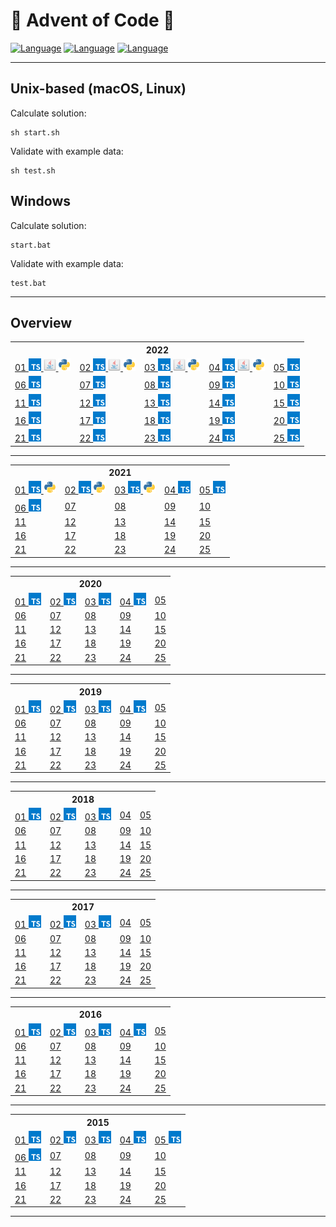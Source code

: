 # 🎄 Advent of Code 🎄
[![Language](https://badgen.net/static/Language/TypeScript/blue)](#typescript)
[![Language](https://badgen.net/static/Language/Java/orange)](#java)
[![Language](https://badgen.net/static/Language/Python/blue)](#python)

<hr/>

## Unix-based (macOS, Linux)

Calculate solution:
```
sh start.sh
```

Validate with example data:
```
sh test.sh
```

## Windows

Calculate solution:
```
start.bat
```

Validate with example data:
```
test.bat
```

<hr>

## Overview

<table>
 <tr>
  <th colspan="10" style="text-align:center">
   2022
  </th>
 </tr>
 <tr>
  <td>
   <a href="https://github.com/marcelnoehre/advent-of-code/tree/master/year2022/day01">
    01
    <img height="20" src="assets/typescript.svg"/>
    <img height="20" src="assets/java.svg"/>
    <img height="20" src="assets/python.svg"/>
   </a>
  </td>
  <td>
   <a href="https://github.com/marcelnoehre/advent-of-code/tree/master/year2022/day02">
    02
    <img height="20" src="assets/typescript.svg"/>
    <img height="20" src="assets/java.svg"/>
    <img height="20" src="assets/python.svg"/>
   </a>
  </td>
  <td>
   <a href="https://github.com/marcelnoehre/advent-of-code/tree/master/year2022/day03">
    03
    <img height="20" src="assets/typescript.svg"/>
    <img height="20" src="assets/java.svg"/>
    <img height="20" src="assets/python.svg"/>
   </a>
  </td>
  <td>
   <a href="https://github.com/marcelnoehre/advent-of-code/tree/master/year2022/day04">
    04
    <img height="20" src="assets/typescript.svg"/>
    <img height="20" src="assets/java.svg"/>
    <img height="20" src="assets/python.svg"/>
   </a>
  </td>
  <td>
   <a href="https://github.com/marcelnoehre/advent-of-code/tree/master/year2022/day05">
    05
    <img height="20" src="assets/typescript.svg"/>
   </a>
  </td>
 </tr>
 <tr>
  <td>
   <a href="https://github.com/marcelnoehre/advent-of-code/tree/master/year2022/day06">
    06
    <img height="20" src="assets/typescript.svg"/>
   </a>
  </td>
  <td>
   <a href="https://github.com/marcelnoehre/advent-of-code/tree/master/year2022/day07">
    07
    <img height="20" src="assets/typescript.svg"/>
   </a>
  </td>
  <td>
   <a href="https://github.com/marcelnoehre/advent-of-code/tree/master/year2022/day08">
    08
    <img height="20" src="assets/typescript.svg"/>
   </a>
  </td>
  <td>
   <a href="https://github.com/marcelnoehre/advent-of-code/tree/master/year2022/day09">
    09
    <img height="20" src="assets/typescript.svg"/>
   </a>
  </td>
  <td>
   <a href="https://github.com/marcelnoehre/advent-of-code/tree/master/year2022/day10">
    10
    <img height="20" src="assets/typescript.svg"/>
   </a>
  </td>
 </tr>
 <tr>
  <td>
   <a href="https://github.com/marcelnoehre/advent-of-code/tree/master/year2022/day11">
    11
    <img height="20" src="assets/typescript.svg"/>
   </a>
  </td>
  <td>
   <a href="https://github.com/marcelnoehre/advent-of-code/tree/master/year2022/day12">
    12
    <img height="20" src="assets/typescript.svg"/>
   </a>
  </td>
  <td>
   <a href="https://github.com/marcelnoehre/advent-of-code/tree/master/year2022/day13">
    13
    <img height="20" src="assets/typescript.svg"/>
   </a>
  </td>
  <td>
   <a href="https://github.com/marcelnoehre/advent-of-code/tree/master/year2022/day14">
    14
    <img height="20" src="assets/typescript.svg"/>
   </a>
  </td>
  <td>
   <a href="https://github.com/marcelnoehre/advent-of-code/tree/master/year2022/day15">
    15
    <img height="20" src="assets/typescript.svg"/>
   </a>
  </td>
 </tr>
 <tr>
  <td>
   <a href="https://github.com/marcelnoehre/advent-of-code/tree/master/year2022/day16">
    16
    <img height="20" src="assets/typescript.svg"/>
   </a>
  </td>
  <td>
   <a href="https://github.com/marcelnoehre/advent-of-code/tree/master/year2022/day17">
    17
    <img height="20" src="assets/typescript.svg"/>
   </a>
  </td>
  <td>
   <a href="https://github.com/marcelnoehre/advent-of-code/tree/master/year2022/day18">
    18
    <img height="20" src="assets/typescript.svg"/>
   </a>
  </td>
  <td>
   <a href="https://github.com/marcelnoehre/advent-of-code/tree/master/year2022/day19">
    19
    <img height="20" src="assets/typescript.svg"/>
   </a>
  </td>
  <td>
   <a href="https://github.com/marcelnoehre/advent-of-code/tree/master/year2022/day20">
    20
    <img height="20" src="assets/typescript.svg"/>
   </a>
  </td>
 </tr>
 <tr>
  <td>
   <a href="https://github.com/marcelnoehre/advent-of-code/tree/master/year2022/day21">
    21
    <img height="20" src="assets/typescript.svg"/>
   </a>
  </td>
  <td>
   <a href="https://github.com/marcelnoehre/advent-of-code/tree/master/year2022/day22">
    22
    <img height="20" src="assets/typescript.svg"/>
   </a>
  </td>
  <td>
   <a href="https://github.com/marcelnoehre/advent-of-code/tree/master/year2022/day23">
    23
    <img height="20" src="assets/typescript.svg"/>
   </a>
  </td>
  <td>
   <a href="https://github.com/marcelnoehre/advent-of-code/tree/master/year2022/day24">
    24
    <img height="20" src="assets/typescript.svg"/>
   </a>
  </td>
  <td>
   <a href="https://github.com/marcelnoehre/advent-of-code/tree/master/year2022/day25">
    25
    <img height="20" src="assets/typescript.svg"/>
   </a>
  </td>
 </tr>
</table>
<hr/>
<table>
 <tr>
  <th colspan="10" style="text-align:center">
   2021
  </th>
 </tr>
 <tr>
  <td>
   <a href="https://github.com/marcelnoehre/advent-of-code/tree/master/year2021/day01">
    01
    <img height="20" src="assets/typescript.svg"/>
    <img height="20" src="assets/python.svg"/>
   </a>
  </td>
  <td>
   <a href="https://github.com/marcelnoehre/advent-of-code/tree/master/year2021/day02">
    02
    <img height="20" src="assets/typescript.svg"/>
    <img height="20" src="assets/python.svg"/>
   </a>
  </td>
  <td>
   <a href="https://github.com/marcelnoehre/advent-of-code/tree/master/year2021/day03">
    03
    <img height="20" src="assets/typescript.svg"/>
    <img height="20" src="assets/python.svg"/>
   </a>
  </td>
  <td>
   <a href="https://github.com/marcelnoehre/advent-of-code/tree/master/year2021/day04">
    04
    <img height="20" src="assets/typescript.svg"/>
   </a>
  </td>
  <td>
   <a href="https://github.com/marcelnoehre/advent-of-code/tree/master/year2021/day05">
    05
    <img height="20" src="assets/typescript.svg"/>
   </a>
  </td>
 </tr>
 <tr>
  <td>
   <a href="https://github.com/marcelnoehre/advent-of-code/tree/master/year2021/day06">
    06
    <img height="20" src="assets/typescript.svg"/>
   </a>
  </td>
  <td>
   <a href="https://github.com/marcelnoehre/advent-of-code">
    07
   </a>
  </td>
  <td>
   <a href="https://github.com/marcelnoehre/advent-of-code">
    08
   </a>
  </td>
  <td>
   <a href="https://github.com/marcelnoehre/advent-of-code">
    09
   </a>
  </td>
  <td>
   <a href="https://github.com/marcelnoehre/advent-of-code">
    10
   </a>
  </td>
 </tr>
 <tr>
  <td>
   <a href="https://github.com/marcelnoehre/advent-of-code">
    11
   </a>
  </td>
  <td>
   <a href="https://github.com/marcelnoehre/advent-of-code">
    12
   </a>
  </td>
  <td>
   <a href="https://github.com/marcelnoehre/advent-of-code">
    13
   </a>
  </td>
  <td>
   <a href="https://github.com/marcelnoehre/advent-of-code">
    14
   </a>
  </td>
  <td>
   <a href="https://github.com/marcelnoehre/advent-of-code">
    15
   </a>
  </td>
 </tr>
 <tr>
  <td>
   <a href="https://github.com/marcelnoehre/advent-of-code">
    16
   </a>
  </td>
  <td>
   <a href="https://github.com/marcelnoehre/advent-of-code">
    17
   </a>
  </td>
  <td>
   <a href="https://github.com/marcelnoehre/advent-of-code">
    18
   </a>
  </td>
  <td>
   <a href="https://github.com/marcelnoehre/advent-of-code">
    19
   </a>
  </td>
  <td>
   <a href="https://github.com/marcelnoehre/advent-of-code">
    20
   </a>
  </td>
 </tr>
 <tr>
  <td>
   <a href="https://github.com/marcelnoehre/advent-of-code">
    21
   </a>
  </td>
  <td>
   <a href="https://github.com/marcelnoehre/advent-of-code">
    22
   </a>
  </td>
  <td>
   <a href="https://github.com/marcelnoehre/advent-of-code">
    23
   </a>
  </td>
  <td>
   <a href="https://github.com/marcelnoehre/advent-of-code">
    24
   </a>
  </td>
  <td>
   <a href="https://github.com/marcelnoehre/advent-of-code">
    25
   </a>
  </td>
 </tr>
</table>
<hr/>
<table>
 <tr>
  <th colspan="10" style="text-align:center">
   2020
  </th>
 </tr>
 <tr>
  <td>
   <a href="https://github.com/marcelnoehre/advent-of-code/tree/master/year2020/day01">
    01
    <img height="20" src="assets/typescript.svg"/>
   </a>
  </td>
  <td>
   <a href="https://github.com/marcelnoehre/advent-of-code/tree/master/year2020/day02">
    02
    <img height="20" src="assets/typescript.svg"/>
   </a>
  </td>
  <td>
   <a href="https://github.com/marcelnoehre/advent-of-code/tree/master/year2020/day03">
    03
    <img height="20" src="assets/typescript.svg"/>
   </a>
  </td>
  <td>
   <a href="https://github.com/marcelnoehre/advent-of-code/tree/master/year2020/day04">
    04
    <img height="20" src="assets/typescript.svg"/>
   </a>
  </td>
  <td>
   <a href="https://github.com/marcelnoehre/advent-of-code">
    05
   </a>
  </td>
 </tr>
 <tr>
  <td>
   <a href="https://github.com/marcelnoehre/advent-of-code">
    06
   </a>
  </td>
  <td>
   <a href="https://github.com/marcelnoehre/advent-of-code">
    07
   </a>
  </td>
  <td>
   <a href="https://github.com/marcelnoehre/advent-of-code">
    08
   </a>
  </td>
  <td>
   <a href="https://github.com/marcelnoehre/advent-of-code">
    09
   </a>
  </td>
  <td>
   <a href="https://github.com/marcelnoehre/advent-of-code">
    10
   </a>
  </td>
 </tr>
 <tr>
  <td>
   <a href="https://github.com/marcelnoehre/advent-of-code">
    11
   </a>
  </td>
  <td>
   <a href="https://github.com/marcelnoehre/advent-of-code">
    12
   </a>
  </td>
  <td>
   <a href="https://github.com/marcelnoehre/advent-of-code">
    13
   </a>
  </td>
  <td>
   <a href="https://github.com/marcelnoehre/advent-of-code">
    14
   </a>
  </td>
  <td>
   <a href="https://github.com/marcelnoehre/advent-of-code">
    15
   </a>
  </td>
 </tr>
 <tr>
  <td>
   <a href="https://github.com/marcelnoehre/advent-of-code">
    16
   </a>
  </td>
  <td>
   <a href="https://github.com/marcelnoehre/advent-of-code">
    17
   </a>
  </td>
  <td>
   <a href="https://github.com/marcelnoehre/advent-of-code">
    18
   </a>
  </td>
  <td>
   <a href="https://github.com/marcelnoehre/advent-of-code">
    19
   </a>
  </td>
  <td>
   <a href="https://github.com/marcelnoehre/advent-of-code">
    20
   </a>
  </td>
 </tr>
 <tr>
  <td>
   <a href="https://github.com/marcelnoehre/advent-of-code">
    21
   </a>
  </td>
  <td>
   <a href="https://github.com/marcelnoehre/advent-of-code">
    22
   </a>
  </td>
  <td>
   <a href="https://github.com/marcelnoehre/advent-of-code">
    23
   </a>
  </td>
  <td>
   <a href="https://github.com/marcelnoehre/advent-of-code">
    24
   </a>
  </td>
  <td>
   <a href="https://github.com/marcelnoehre/advent-of-code">
    25
   </a>
  </td>
 </tr>
</table>
<hr/>
<table>
 <tr>
  <th colspan="10" style="text-align:center">
   2019
  </th>
 </tr>
 <tr>
  <td>
   <a href="https://github.com/marcelnoehre/advent-of-code/tree/master/year2019/day01">
    01
    <img height="20" src="assets/typescript.svg"/>
   </a>
  </td>
  <td>
   <a href="https://github.com/marcelnoehre/advent-of-code/tree/master/year2019/day02">
    02
    <img height="20" src="assets/typescript.svg"/>
   </a>
  </td>
  <td>
   <a href="https://github.com/marcelnoehre/advent-of-code/tree/master/year2019/day03">
    03
    <img height="20" src="assets/typescript.svg"/>
   </a>
  </td>
  <td>
   <a href="https://github.com/marcelnoehre/advent-of-code/tree/master/year2019/day04">
    04
    <img height="20" src="assets/typescript.svg"/>
   </a>
  </td>
  <td>
   <a href="https://github.com/marcelnoehre/advent-of-code">
    05
   </a>
  </td>
 </tr>
 <tr>
  <td>
   <a href="https://github.com/marcelnoehre/advent-of-code">
    06
   </a>
  </td>
  <td>
   <a href="https://github.com/marcelnoehre/advent-of-code">
    07
   </a>
  </td>
  <td>
   <a href="https://github.com/marcelnoehre/advent-of-code">
    08
   </a>
  </td>
  <td>
   <a href="https://github.com/marcelnoehre/advent-of-code">
    09
   </a>
  </td>
  <td>
   <a href="https://github.com/marcelnoehre/advent-of-code">
    10
   </a>
  </td>
 </tr>
 <tr>
  <td>
   <a href="https://github.com/marcelnoehre/advent-of-code">
    11
   </a>
  </td>
  <td>
   <a href="https://github.com/marcelnoehre/advent-of-code">
    12
   </a>
  </td>
  <td>
   <a href="https://github.com/marcelnoehre/advent-of-code">
    13
   </a>
  </td>
  <td>
   <a href="https://github.com/marcelnoehre/advent-of-code">
    14
   </a>
  </td>
  <td>
   <a href="https://github.com/marcelnoehre/advent-of-code">
    15
   </a>
  </td>
 </tr>
 <tr>
  <td>
   <a href="https://github.com/marcelnoehre/advent-of-code">
    16
   </a>
  </td>
  <td>
   <a href="https://github.com/marcelnoehre/advent-of-code">
    17
   </a>
  </td>
  <td>
   <a href="https://github.com/marcelnoehre/advent-of-code">
    18
   </a>
  </td>
  <td>
   <a href="https://github.com/marcelnoehre/advent-of-code">
    19
   </a>
  </td>
  <td>
   <a href="https://github.com/marcelnoehre/advent-of-code">
    20
   </a>
  </td>
 </tr>
 <tr>
  <td>
   <a href="https://github.com/marcelnoehre/advent-of-code">
    21
   </a>
  </td>
  <td>
   <a href="https://github.com/marcelnoehre/advent-of-code">
    22
   </a>
  </td>
  <td>
   <a href="https://github.com/marcelnoehre/advent-of-code">
    23
   </a>
  </td>
  <td>
   <a href="https://github.com/marcelnoehre/advent-of-code">
    24
   </a>
  </td>
  <td>
   <a href="https://github.com/marcelnoehre/advent-of-code">
    25
   </a>
  </td>
 </tr>
</table>
<hr/>
<table>
 <tr>
  <th colspan="10" style="text-align:center">
   2018
  </th>
 </tr>
 <tr>
  <td>
   <a href="https://github.com/marcelnoehre/advent-of-code/tree/master/year2018/day01">
    01
    <img height="20" src="assets/typescript.svg"/>
   </a>
  </td>
  <td>
   <a href="https://github.com/marcelnoehre/advent-of-code/tree/master/year2018/day02">
    02
    <img height="20" src="assets/typescript.svg"/>
   </a>
  </td>
  <td>
   <a href="https://github.com/marcelnoehre/advent-of-code/tree/master/year2018/day03">
    03
    <img height="20" src="assets/typescript.svg"/>
   </a>
  </td>
  <td>
   <a href="https://github.com/marcelnoehre/advent-of-code">
    04
   </a>
  </td>
  <td>
   <a href="https://github.com/marcelnoehre/advent-of-code">
    05
   </a>
  </td>
 </tr>
 <tr>
  <td>
   <a href="https://github.com/marcelnoehre/advent-of-code">
    06
   </a>
  </td>
  <td>
   <a href="https://github.com/marcelnoehre/advent-of-code">
    07
   </a>
  </td>
  <td>
   <a href="https://github.com/marcelnoehre/advent-of-code">
    08
   </a>
  </td>
  <td>
   <a href="https://github.com/marcelnoehre/advent-of-code">
    09
   </a>
  </td>
  <td>
   <a href="https://github.com/marcelnoehre/advent-of-code">
    10
   </a>
  </td>
 </tr>
 <tr>
  <td>
   <a href="https://github.com/marcelnoehre/advent-of-code">
    11
   </a>
  </td>
  <td>
   <a href="https://github.com/marcelnoehre/advent-of-code">
    12
   </a>
  </td>
  <td>
   <a href="https://github.com/marcelnoehre/advent-of-code">
    13
   </a>
  </td>
  <td>
   <a href="https://github.com/marcelnoehre/advent-of-code">
    14
   </a>
  </td>
  <td>
   <a href="https://github.com/marcelnoehre/advent-of-code">
    15
   </a>
  </td>
 </tr>
 <tr>
  <td>
   <a href="https://github.com/marcelnoehre/advent-of-code">
    16
   </a>
  </td>
  <td>
   <a href="https://github.com/marcelnoehre/advent-of-code">
    17
   </a>
  </td>
  <td>
   <a href="https://github.com/marcelnoehre/advent-of-code">
    18
   </a>
  </td>
  <td>
   <a href="https://github.com/marcelnoehre/advent-of-code">
    19
   </a>
  </td>
  <td>
   <a href="https://github.com/marcelnoehre/advent-of-code">
    20
   </a>
  </td>
 </tr>
 <tr>
  <td>
   <a href="https://github.com/marcelnoehre/advent-of-code">
    21
   </a>
  </td>
  <td>
   <a href="https://github.com/marcelnoehre/advent-of-code">
    22
   </a>
  </td>
  <td>
   <a href="https://github.com/marcelnoehre/advent-of-code">
    23
   </a>
  </td>
  <td>
   <a href="https://github.com/marcelnoehre/advent-of-code">
    24
   </a>
  </td>
  <td>
   <a href="https://github.com/marcelnoehre/advent-of-code">
    25
   </a>
  </td>
 </tr>
</table>
<hr/>
<table>
 <tr>
  <th colspan="10" style="text-align:center">
   2017
  </th>
 </tr>
 <tr>
  <td>
   <a href="https://github.com/marcelnoehre/advent-of-code/tree/master/year2017/day01">
    01
    <img height="20" src="assets/typescript.svg"/>
   </a>
  </td>
  <td>
   <a href="https://github.com/marcelnoehre/advent-of-code/tree/master/year2017/day02">
    02
    <img height="20" src="assets/typescript.svg"/>
   </a>
  </td>
  <td>
   <a href="https://github.com/marcelnoehre/advent-of-code/tree/master/year2017/day03">
    03
    <img height="20" src="assets/typescript.svg"/>
   </a>
  </td>
  <td>
   <a href="https://github.com/marcelnoehre/advent-of-code">
    04
   </a>
  </td>
  <td>
   <a href="https://github.com/marcelnoehre/advent-of-code">
    05
   </a>
  </td>
 </tr>
 <tr>
  <td>
   <a href="https://github.com/marcelnoehre/advent-of-code">
    06
   </a>
  </td>
  <td>
   <a href="https://github.com/marcelnoehre/advent-of-code">
    07
   </a>
  </td>
  <td>
   <a href="https://github.com/marcelnoehre/advent-of-code">
    08
   </a>
  </td>
  <td>
   <a href="https://github.com/marcelnoehre/advent-of-code">
    09
   </a>
  </td>
  <td>
   <a href="https://github.com/marcelnoehre/advent-of-code">
    10
   </a>
  </td>
 </tr>
 <tr>
  <td>
   <a href="https://github.com/marcelnoehre/advent-of-code">
    11
   </a>
  </td>
  <td>
   <a href="https://github.com/marcelnoehre/advent-of-code">
    12
   </a>
  </td>
  <td>
   <a href="https://github.com/marcelnoehre/advent-of-code">
    13
   </a>
  </td>
  <td>
   <a href="https://github.com/marcelnoehre/advent-of-code">
    14
   </a>
  </td>
  <td>
   <a href="https://github.com/marcelnoehre/advent-of-code">
    15
   </a>
  </td>
 </tr>
 <tr>
  <td>
   <a href="https://github.com/marcelnoehre/advent-of-code">
    16
   </a>
  </td>
  <td>
   <a href="https://github.com/marcelnoehre/advent-of-code">
    17
   </a>
  </td>
  <td>
   <a href="https://github.com/marcelnoehre/advent-of-code">
    18
   </a>
  </td>
  <td>
   <a href="https://github.com/marcelnoehre/advent-of-code">
    19
   </a>
  </td>
  <td>
   <a href="https://github.com/marcelnoehre/advent-of-code">
    20
   </a>
  </td>
 </tr>
 <tr>
  <td>
   <a href="https://github.com/marcelnoehre/advent-of-code">
    21
   </a>
  </td>
  <td>
   <a href="https://github.com/marcelnoehre/advent-of-code">
    22
   </a>
  </td>
  <td>
   <a href="https://github.com/marcelnoehre/advent-of-code">
    23
   </a>
  </td>
  <td>
   <a href="https://github.com/marcelnoehre/advent-of-code">
    24
   </a>
  </td>
  <td>
   <a href="https://github.com/marcelnoehre/advent-of-code">
    25
   </a>
  </td>
 </tr>
</table>
<hr/>
<table>
 <tr>
  <th colspan="10" style="text-align:center">
   2016
  </th>
 </tr>
 <tr>
  <td>
   <a href="https://github.com/marcelnoehre/advent-of-code/tree/master/year2016/day01">
    01
    <img height="20" src="assets/typescript.svg"/>
   </a>
  </td>
  <td>
   <a href="https://github.com/marcelnoehre/advent-of-code/tree/master/year2016/day02">
    02
    <img height="20" src="assets/typescript.svg"/>
   </a>
  </td>
  <td>
   <a href="https://github.com/marcelnoehre/advent-of-code/tree/master/year2016/day03">
    03
    <img height="20" src="assets/typescript.svg"/>
   </a>
  </td>
  <td>
   <a href="https://github.com/marcelnoehre/advent-of-code/tree/master/year2016/day04">
    04
    <img height="20" src="assets/typescript.svg"/>
   </a>
  </td>
  <td>
   <a href="https://github.com/marcelnoehre/advent-of-code">
    05
   </a>
  </td>
 </tr>
 <tr>
  <td>
   <a href="https://github.com/marcelnoehre/advent-of-code">
    06
   </a>
  </td>
  <td>
   <a href="https://github.com/marcelnoehre/advent-of-code">
    07
   </a>
  </td>
  <td>
   <a href="https://github.com/marcelnoehre/advent-of-code">
    08
   </a>
  </td>
  <td>
   <a href="https://github.com/marcelnoehre/advent-of-code">
    09
   </a>
  </td>
  <td>
   <a href="https://github.com/marcelnoehre/advent-of-code">
    10
   </a>
  </td>
 </tr>
 <tr>
  <td>
   <a href="https://github.com/marcelnoehre/advent-of-code">
    11
   </a>
  </td>
  <td>
   <a href="https://github.com/marcelnoehre/advent-of-code">
    12
   </a>
  </td>
  <td>
   <a href="https://github.com/marcelnoehre/advent-of-code">
    13
   </a>
  </td>
  <td>
   <a href="https://github.com/marcelnoehre/advent-of-code">
    14
   </a>
  </td>
  <td>
   <a href="https://github.com/marcelnoehre/advent-of-code">
    15
   </a>
  </td>
 </tr>
 <tr>
  <td>
   <a href="https://github.com/marcelnoehre/advent-of-code">
    16
   </a>
  </td>
  <td>
   <a href="https://github.com/marcelnoehre/advent-of-code">
    17
   </a>
  </td>
  <td>
   <a href="https://github.com/marcelnoehre/advent-of-code">
    18
   </a>
  </td>
  <td>
   <a href="https://github.com/marcelnoehre/advent-of-code">
    19
   </a>
  </td>
  <td>
   <a href="https://github.com/marcelnoehre/advent-of-code">
    20
   </a>
  </td>
 </tr>
 <tr>
  <td>
   <a href="https://github.com/marcelnoehre/advent-of-code">
    21
   </a>
  </td>
  <td>
   <a href="https://github.com/marcelnoehre/advent-of-code">
    22
   </a>
  </td>
  <td>
   <a href="https://github.com/marcelnoehre/advent-of-code">
    23
   </a>
  </td>
  <td>
   <a href="https://github.com/marcelnoehre/advent-of-code">
    24
   </a>
  </td>
  <td>
   <a href="https://github.com/marcelnoehre/advent-of-code">
    25
   </a>
  </td>
 </tr>
</table>
<hr/>
<table>
 <tr>
  <th colspan="10" style="text-align:center">
   2015
  </th>
 </tr>
 <tr>
  <td>
   <a href="https://github.com/marcelnoehre/advent-of-code/tree/master/year2015/day01">
    01
    <img height="20" src="assets/typescript.svg"/>
   </a>
  </td>
  <td>
   <a href="https://github.com/marcelnoehre/advent-of-code/tree/master/year2015/day02">
    02
    <img height="20" src="assets/typescript.svg"/>
   </a>
  </td>
  <td>
   <a href="https://github.com/marcelnoehre/advent-of-code/tree/master/year2015/day03">
    03
    <img height="20" src="assets/typescript.svg"/>
   </a>
  </td>
  <td>
   <a href="https://github.com/marcelnoehre/advent-of-code/tree/master/year2015/day04">
    04
    <img height="20" src="assets/typescript.svg"/>
   </a>
  </td>
  <td>
   <a href="https://github.com/marcelnoehre/advent-of-code/tree/master/year2015/day05">
    05
    <img height="20" src="assets/typescript.svg"/>
   </a>
  </td>
 </tr>
 <tr>
  <td>
   <a href="https://github.com/marcelnoehre/advent-of-code/tree/master/year2015/day06">
    06
    <img height="20" src="assets/typescript.svg"/>
   </a>
  </td>
  <td>
   <a href="https://github.com/marcelnoehre/advent-of-code">
    07
   </a>
  </td>
  <td>
   <a href="https://github.com/marcelnoehre/advent-of-code">
    08
   </a>
  </td>
  <td>
   <a href="https://github.com/marcelnoehre/advent-of-code">
    09
   </a>
  </td>
  <td>
   <a href="https://github.com/marcelnoehre/advent-of-code">
    10
   </a>
  </td>
 </tr>
 <tr>
  <td>
   <a href="https://github.com/marcelnoehre/advent-of-code">
    11
   </a>
  </td>
  <td>
   <a href="https://github.com/marcelnoehre/advent-of-code">
    12
   </a>
  </td>
  <td>
   <a href="https://github.com/marcelnoehre/advent-of-code">
    13
   </a>
  </td>
  <td>
   <a href="https://github.com/marcelnoehre/advent-of-code">
    14
   </a>
  </td>
  <td>
   <a href="https://github.com/marcelnoehre/advent-of-code">
    15
   </a>
  </td>
 </tr>
 <tr>
  <td>
   <a href="https://github.com/marcelnoehre/advent-of-code">
    16
   </a>
  </td>
  <td>
   <a href="https://github.com/marcelnoehre/advent-of-code">
    17
   </a>
  </td>
  <td>
   <a href="https://github.com/marcelnoehre/advent-of-code">
    18
   </a>
  </td>
  <td>
   <a href="https://github.com/marcelnoehre/advent-of-code">
    19
   </a>
  </td>
  <td>
   <a href="https://github.com/marcelnoehre/advent-of-code">
    20
   </a>
  </td>
 </tr>
 <tr>
  <td>
   <a href="https://github.com/marcelnoehre/advent-of-code">
    21
   </a>
  </td>
  <td>
   <a href="https://github.com/marcelnoehre/advent-of-code">
    22
   </a>
  </td>
  <td>
   <a href="https://github.com/marcelnoehre/advent-of-code">
    23
   </a>
  </td>
  <td>
   <a href="https://github.com/marcelnoehre/advent-of-code">
    24
   </a>
  </td>
  <td>
   <a href="https://github.com/marcelnoehre/advent-of-code">
    25
   </a>
  </td>
 </tr>
</table>
<hr/>
